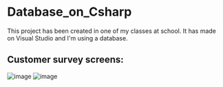 # Database_on_Csharp

This project has been created in one of my classes at school. It has made on Visual Studio and I'm using a database.

## Customer survey screens:

![image](https://user-images.githubusercontent.com/79049461/130157344-4446fdf9-c8bf-4b59-b69b-2d298ee55344.png)
![image](https://user-images.githubusercontent.com/79049461/130157393-1fe179bc-40fe-43b8-b4bb-6a3e6ac84008.png)

